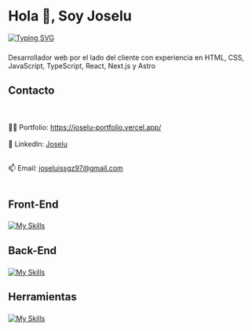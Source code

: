 <h1 align="left">Hola 👋, Soy Joselu</h1>

[![Typing SVG](https://readme-typing-svg.demolab.com?font=Fira+Code&size=30&pause=1000&color=F7891F&width=435&lines=Front-end+Developer)](https://git.io/typing-svg)

###

<p align="left">Desarrollador web por el lado del cliente con experiencia en HTML, CSS, JavaScript, TypeScript, React, Next.js y Astro</p>

###

<h2 align="left">Contacto</h2>

###

<br clear="both">
<p align="left">
  👨‍💻 Portfolio: <a href="https://joselu-portfolio.vercel.app/" target="_blank">https://joselu-portfolio.vercel.app/</a><br><br>
  🔗 LinkedIn: <a href="https://www.linkedin.com/in/j0selu/" target="_blank">Joselu</a>
  
  <br/>
  <br/>
  
  📫 Email: joseluissgz97@gmail.com<br><br>
</p>


###

<h2 align="left">Front-End</h2>

###

[![My Skills](https://skillicons.dev/icons?i=html,css,sass,tailwind,js,ts,react,next,astro)](https://skillicons.dev)

###

<h2 align="left">Back-End</h2>

###

[![My Skills](https://skillicons.dev/icons?i=nodejs,express,mongo,postgresql)](https://skillicons.dev)

###

<h2 align="left">Herramientas</h2>

###

[![My Skills](https://skillicons.dev/icons?i=docker,pnpm,npm,figma,jest)](https://skillicons.dev)

###
